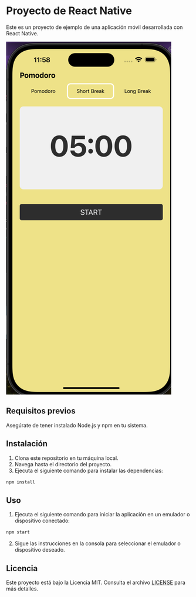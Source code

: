# Proyecto de React Native

Este es un proyecto de ejemplo de una aplicación móvil desarrollada con React Native.

![Preview](assets/preview.png)

## Requisitos previos

Asegúrate de tener instalado Node.js y npm en tu sistema.

## Instalación

1. Clona este repositorio en tu máquina local.
2. Navega hasta el directorio del proyecto.
3. Ejecuta el siguiente comando para instalar las dependencias:

```bash
npm install
```

## Uso

1. Ejecuta el siguiente comando para iniciar la aplicación en un emulador o dispositivo conectado:

```bash
npm start
```

2. Sigue las instrucciones en la consola para seleccionar el emulador o dispositivo deseado.

## Licencia

Este proyecto está bajo la Licencia MIT. Consulta el archivo [LICENSE](./LICENSE) para más detalles.
